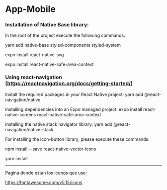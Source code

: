 # App-Mobile

### Installation of Native Base library:

In the root of the project execute the following commands:

yarn add native-base styled-components styled-system

expo install react-native-svg

expo install react-native-safe-area-context

### Using react-navigation (https://reactnavigation.org/docs/getting-started/)

Install the required packages in your React Native project: yarn add @react-navigation/native

Installing dependencies into an Expo managed project: expo install react-native-screens react-native-safe-area-context

Installing the native stack navigator library: yarn add @react-navigation/native-stack


For installing the icon-button library, please execute these commands:

npm install --save react-native-vector-icons

yarn install

-----

Pagina donde estan los iconos que use:

https://fontawesome.com/v5.15/icons



